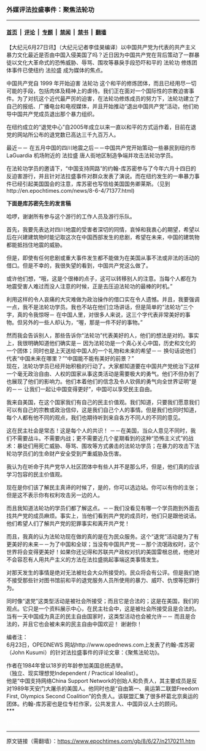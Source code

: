 ### 外媒评法拉盛事件：聚焦法轮功

---

#### [首页](../../../..?n2170211) &nbsp;|&nbsp; [评论](../../../../../epoch-comment?n2170211) &nbsp;|&nbsp; [专题](../../../../../epoch-special?n2170211) &nbsp;|&nbsp; [禁闻](../../../../../epoch-news?n2170211) &nbsp;|&nbsp; [禁书](../../../../../books?n2170211) &nbsp;|&nbsp; [翻墙](https://github.com/gfw-breaker/nogfw/blob/master/README.md?n2170211)


<div class="post_content" id="artbody" itemprop="articleBody">
 <!-- article content begin -->
 <p>
  【大纪元6月27日讯】（大纪元记者李佳昊编译）以中国共产党为代表的共产主义暴力文化最近是否由中国入侵美国了吗？近日因为中国共产党在背后策动了一群暴徒以文化大革命式的恐怖威胁、辱骂、围攻等暴戾手段恐吓和平的
  <ok href="https://www.epochtimes.com/gb/tag/%E6%B3%95%E8%BD%AE%E5%8A%9F.html">
   法轮功
  </ok>
  修炼团体事件已使纽约
  <ok href="https://www.epochtimes.com/gb/tag/%E6%B3%95%E6%8B%89%E7%9B%9B.html">
   法拉盛
  </ok>
  成为媒体的焦点。
 </p>
 <p>
  中国共产党自 1999 年开始迫害
  <ok href="https://www.epochtimes.com/gb/tag/%E6%B3%95%E8%BD%AE%E5%8A%9F.html">
   法轮功
  </ok>
  这个和平的修炼团体，而且已经用尽一切可能的手段，包括肉体及精神上的虐待。我们正在面对一个国际性的宗教迫害事件。为了对抗这个近代最严厉的迫害，在法轮功修炼成员的努力下，法轮功建立了自己的报纸、广播电台和电视媒体，并且开始推动“退出中国共产党”活动，他们劝导中国共产党成员退出那个暴力组织。
 </p>
 <p>
  在纽约成立的“退党中心”自2005年成立以来一直以和平的方式运作着，目前在退党的网站所公布的退党数已高达三千九百万人。
 </p>
 <p>
  最近－－ 在五月中国的四川地震之后－－中国共产党开始策动一些暴民到纽约市 LaGuardia 机场附近的
  <ok href="https://www.epochtimes.com/gb/tag/%E6%B3%95%E6%8B%89%E7%9B%9B.html">
   法拉盛
  </ok>
  唐人街地区制造争端并攻击法轮功学员。
 </p>
 <p>
  在法轮功学员的邀请下，“中国支持网路”的约翰-库苏密参与了今年六月十四日的反迫害游行，并且针对法拉盛事件对群众发表了演说。而在纽约发生的一串暴力事件已经引起美国国会的注意，库苏密也写信给美国国务卿莱斯。（见到 http://en.epochtimes.com/news/8-6-4/71377.html)
 </p>
 <p>
  <b>
   下面是库苏密先生的发言稿
  </b>
 </p>
 <p>
  哈啰，谢谢所有参与这个游行的工作人员及游行乐队。
 </p>
 <p>
  首先，我要先表达对四川地震的受害者深切的同情，哀悼和我衷心的期望，希望以后在兴建建筑物时能记取这次在中国西部发生的悲剧，希望在未来，中国的建筑物都能抵挡住地震的威胁。
 </p>
 <p>
  但是，即使有任何悲剧或重大事件发生都不能做为在美国从事不法或非法的活动的借口。但是不幸的，我很失望的看到，中国共产党这么做了。
 </p>
 <p>
  或许他们想，“哦，这是个很棒的点子，这可以转移别人的注意。当每个人都在为地震受害人难过而没人注意的时候，正是去压迫法轮功的最棒的时机。”
 </p>
 <p>
  利用这样的令人哀痛的大灾难做为政治操作的借口实在令人遗憾。并且，我要强调一点，我不是法轮功学员。我也不站在他们立场讲话，但是简单的“法轮功”三个字，真的令我惊呀－ 在中国人里，对很多人来说，这三个字代表非常美好的事物。但另外的一些人却认为，“喔，那是一件不好的事物。”
 </p>
 <p>
  然而我会告诉别人，那些告诉你“法轮功”代表美好的人，他们的想法是对的。事实上，我很明确知道他们确实是－ 因为法轮功是一个真心关心中国，历史和文化的一个团体；同时也是上天送给中国人的一个礼物和未来的希望－－ 换句话说他们代表“中国未来在哪里？”“中国能不能有美好的前景？”
  <br/>
  现在，法轮功学员已经开始积极的行动了。大家都知道要在中国共产党统治下这样一个毫无政治自由、人权的国家从事这类活动是需要极大的勇气。他们不但办到了也展现了他们的影响力。他们本着他们的信念及令人钦佩的勇气向全世界证明“是的－－ 让我们一起让中国变得更好”，中国可以享受民主自由。
 </p>
 <p>
  我来自美国，在这个国家我们有自己的民主价值观。我们知道，只要我们愿意我们可以有自己的宗教或政治信仰，这是我们自己个人的事情。但是我们也同时知道，每个人都有他不同的观点，我们也期待听到来自各方不同人的不同的意见。
 </p>
 <p>
  这在民主社会是常态！这是每个人的共识！ －－在美国，当众人意见不同时，我们不需要战斗。不需要内战；更不需要近几个星期看到的这种“恐怖主义式”的战术：暴徒们用死亡威胁、辱骂、围攻等方式袭击的法轮功学员；在暴力的攻击下法轮功学员们的生命财产安全受到严重威胁及伤害。
 </p>
 <p>
  我认为在听命于共产党华人社区团体中有些人并不是那么坏，但是，他们真的应该学习包容的民主价值观。
 </p>
 <p>
  现在是你们该了解民主真谛的时候了，是的，你可以选边站。你可以有你的主张；但是这不表示你有权利攻击另一边的人。
 </p>
 <p>
  而且我知道法轮功的学员们都了解这点。－－我们没看见有哪一个学员跑到外面去找共产党的成员麻烦。事实上，当他们看到共产党的成员时，他们只是跟他说话。他们希望人们了解共产党的犯罪事实和离开共产党！
 </p>
 <p>
  而且，我真的认为法轮功现在做的真的是在为民众服务。这个“退党”活动是为了有更美好的未来－－为了中国和全球；当没有中国共产党－－那个流氓政权时，这个世界将会变得更美好！如果你还记得和苏联共产政权对抗的美国雷根总统，他绝对不会容忍有人用共产主义的方法在法拉盛挑起事端这类事情发生。
 </p>
 <p>
  对那天发生的事情是绝对无法被社会大众所接受的。民众将会有公评。但是我们绝不接受那些针对图书馆前和平的退党服务人员所使用的暴力、威吓、仇恨等犯罪行为。
 </p>
 <p>
  同时像“退党”这类型活动是被社会所接受；而且它是合法的；这是在美国，我们的观点。它只是一个资料展示中心，在民主社会中，这是被社会所接受且是合法的。当有一天中国成为真正的民主自由国家时，这类型活动也会被允许－－ 而且是合法的，并且它也会被未来的民主自由中国欢迎！ 谢谢你！
 </p>
 <p>
  编者注：
  <br/>
  6月23日，OPEDNEWS 网站http://www.opednews.com上发表了约翰-库苏密（John Kusumi）的针对法拉盛事件的评论文章：《聚焦法轮功》。
 </p>
 <p>
  作者在1984年曾以18岁的年龄参加美国总统选举。
  <br/>
  （独立、现实理想党Independent / Practical Idealist）。
  <br/>
  他是“中国支持网络China Support Network的创始人和负责人，其主要成员是反对1989年天安门大屠杀的美国人。他同时也是“自由第一、奥运第二联盟Freedom First, Olympics Second Coalition”的负责人。该联盟汇集了很多杯葛北京奥运的团体。约翰-库苏密也是位专栏作家，公共发言人、中国异议人士的顾问。
  <br/>
  ***
 </p>
 <p>
  <font color="#ffffff">
   (http://www.dajiyuan.com)
  </font>
 </p>
 <!-- article content end -->
 <div id="below_article_ad">
 </div>
</div>


---

原文链接（需翻墙）：https://www.epochtimes.com/gb/8/6/27/n2170211.htm